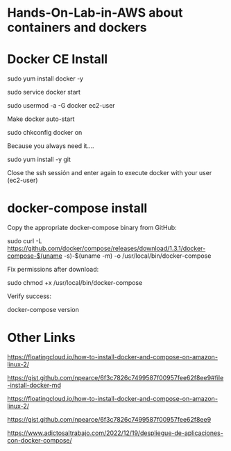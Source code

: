 # Hands-On-Lab-in-AWS about containers and dockers

# Docker CE Install

sudo yum install docker -y

sudo service docker start

sudo usermod -a -G docker ec2-user


Make docker auto-start

sudo chkconfig docker on


Because you always need it....

sudo yum install -y git


Close the ssh sessión and enter again to execute docker with your user (ec2-user)


# docker-compose install

Copy the appropriate docker-compose binary from GitHub:

sudo curl -L https://github.com/docker/compose/releases/download/1.3.1/docker-compose-$(uname -s)-$(uname -m) -o /usr/local/bin/docker-compose

Fix permissions after download:

sudo chmod +x /usr/local/bin/docker-compose

Verify success:

docker-compose version


# Other Links
https://floatingcloud.io/how-to-install-docker-and-compose-on-amazon-linux-2/

https://gist.github.com/npearce/6f3c7826c7499587f00957fee62f8ee9#file-install-docker-md

https://floatingcloud.io/how-to-install-docker-and-compose-on-amazon-linux-2/

https://gist.github.com/npearce/6f3c7826c7499587f00957fee62f8ee9

https://www.adictosaltrabajo.com/2022/12/19/despliegue-de-aplicaciones-con-docker-compose/


